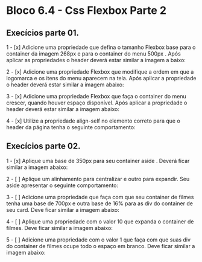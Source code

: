 # Bloco 6.4 - Css Flexbox Parte 2

## Execícios parte 01.

1 - [x] Adicione uma propriedade que defina o tamanho Flexbox base para o container da imagem 268px e 
para o container do menu 500px . Após aplicar as propriedades o header deverá estar similar a imagem a
baixo:

2 - [x] Adicione uma propriedade Flexbox que modifique a ordem em que a logomarca e os itens do menu 
aparecem na tela. Após aplicar a propriedade o header deverá estar similar a imagem abaixo:

3 - [x] Adicione uma propriedade Flexbox que faça o container do menu crescer, quando houver espaço 
disponível. Após aplicar a propriedade o header deverá estar similar a imagem abaixo:

4 - [x] Utilize a propriedade align-self no elemento correto para que o header da página tenha o seguinte 
comportamento:

## Execícios parte 02.

1 - [x] Aplique uma base de 350px para seu container aside . Deverá ficar similar a imagem abaixo:

2 - [ ] Aplique um alinhamento para centralizar e outro para expandir. Seu aside apresentar o seguinte 
comportamento:

3 - [ ] Adicione uma propriedade que faça com que seu container de filmes tenha uma base de 700px e outra 
base de 16% para as div do container de seu card. Deve ficar similar a imagem abaixo:

4 - [ ] Aplique uma propriedade com o valor 10 que expanda o container de filmes. Deve ficar similar a 
imagem abaixo:

5 - [ ] Adicione uma propriedade com o valor 1 que faça com que suas div do container de filmes ocupe 
todo o espaço em branco. Deve ficar similar a imagem abaixo:
